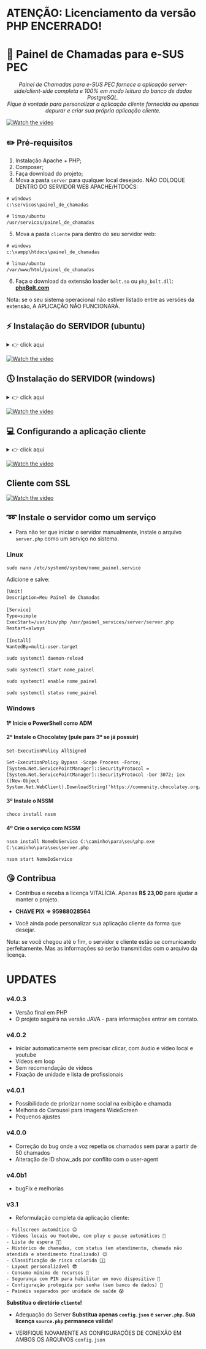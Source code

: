 # ATENÇÃO: Licenciamento da versão PHP ENCERRADO!

# 🎯 Painel de Chamadas para e-SUS PEC

<p align="center">
  <em>Painel de Chamadas para e-SUS PEC fornece a aplicação server-side/client-side completa e 100% em modo leitura do banco de dados PostgreSQL.<br/>Fique à vontade para personalizar a aplicação cliente fornecida ou apenas depurar e criar sua própria aplicação cliente.</em>
</p>

[![Watch the video](https://i.ytimg.com/vi_webp/5r_So6NT_p4/maxresdefault.webp)](https://youtu.be/JppBKXHPz9Y)

## ✏️ Pré-requisitos

1. Instalação Apache + PHP;
2. Composer;
3. Faça download do projeto;
4. Mova a pasta `server` para qualquer local desejado. NÃO COLOQUE DENTRO DO SERVIDOR WEB APACHE/HTDOCS:
```
# windows
c:\servicos\painel_de_chamadas
```
```
# linux/ubuntu
/usr/servicos/painel_de_chamadas
```
5. Mova a pasta `cliente` para dentro do seu servidor web:
```
# windows
c:\xampp\htdocs\painel_de_chamadas
```
```
# linux/ubuntu
/var/www/html/painel_de_chamadas
```
6. Faça o download da extensão loader `bolt.so` ou `php_bolt.dll`: **[phpBolt.com](https://phpbolt.com/wp-content/uploads/2023/03/phpBolt-extension-1.0.4.zip)**

Nota: se o seu sistema operacional não estiver listado entre as versões da extensão, A APLICAÇÃO NÃO FUNCIONARÁ.

## ⚡ Instalação do SERVIDOR (ubuntu)

<details><summary>👉 click aqui</summary>

#### Exemplo usando php8.1

* Edite seu `php.ini` em `/etc/php/8.1/apache2` ou `/etc/php/8.1/cgi` ou `/etc/php/8.1/cli` ou `/etc/php/8.1/fpm`. Se você não conhece como seu servidor está configurado, edite todos estes arquivos adicionando apenas `extension=bolt` ao final do arquivo para evitar qualquer erro.

Nota: o serviço `php8.1-fpm` é apenas para instalações que o possuam. Se você executa apache + php e não possui o serviço mencionado, pule-o em cada etapa.

* Copie a extensão loader `bolt.so` de acordo com a arquitetura do seu sistema operacional e versão do php para `/usr/lib/php/20210902`.

* Para verificar se a extensão foi configurada corretamente, reinicie o serviço `apache2` e `php8.1-fpm`, então execute:
```
php /usr/servicos/painel_de_chamadas/server/teste.php
```
Você deve obter um resultado `Hello Word!` como esse:
<div align="center">
    <img src="./hello_lin.png" width="100%"  style="padding: 20px"/>
</div>

##### Se houver erro, refaça os procedimentos. Então, continue.

* Instale as dependências do projeto com o composer:
```
cd /usr/servicos/painel_de_chamadas/server/
composer install
```

##### Se houver erro, refaça os procedimentos. Então, continue.

* Agora, certifique-se de possuir as credenciais de acesso ao servidor PostgreSQL. Edite o arquivo `config.json`
```
nano config.json
```
Forneça credenciais somente leitura, por segurança.

Nota: a variável `server_port` é do novo servidor que estamos configurando e pela qual ele irá fornecer as informações. As demais são do servidor do banco de dados.

* Se você instalou a extensão e configurou as variáveis corretamente, está pronto para iniciar o servidor. Execute:
```
php server.php
```

</details>

[![Watch the video](https://i.ytimg.com/vi_webp/5r_So6NT_p4/maxresdefault.webp)](https://youtu.be/JHSxVfDWX7I)



## 🕔 Instalação do SERVIDOR (windows)

<details><summary>👉 click aqui</summary>

#### Exemplo usando o php7.4

* Se sua instalação for no windows, é provável que sua versão php seja superior a 7.4. Portanto, faça o download em: **[php7.4](https://windows.php.net/downloads/releases/)**

Nota: verifique se você está executando uma versão TS ou NTS e baixe o arquivo correspondente.

* Extraia os arquivos em c:\xampp\php7

* Renomeie o executável `php.exe` para `php7.exe`

* Faça um backup de `php.ini-development` e renomeie para `php.ini` e edite-o descomentando e adicionando o que for necessário:
```
extension_dir = "ext"
extension=curl
extension=fileinfo
extension=exif
extension=pdo_mysql
extension=pdo_pgsql
extension=pgsql
extension=bolt
```

* Defina a configuração para execução do php7.4 editando `c:\xampp\apache\conf\extra\httpd-xampp.conf` adicionando ao final do arquivo:
```
ScriptAlias /php7/ "C:/xampp/php7/"
<Directory "C:/xampp/php7">
     AllowOverride None
     Options None
     Require all denied
   <Files "php-cgi.exe">
     Require all granted
   </Files>
</Directory>

Listen 8070
<VirtualHost *:8070>
     UnsetEnv PHPRC
   <FilesMatch "\.php$">
     php_flag engine off
     SetHandler application/x-httpd-php7
     Action application/x-httpd-php7 "/php7/php-cgi.exe"
   </FilesMatch>
</VirtualHost>
```

Nota: aqui nós definimos a porta 8070 para a execução do php7.4. Dessa forma, o php7 será executado nesta porta com o apache. Se você executar um `phpinfo();` nesta porta, verá os dados dessa versão. Se você suprimir essa porta, verá os dados de uma versão instalada anteriormente, se for o caso.

IMPORTANTE: não confunda a porta de execução do php7 com a porta que ele estará fornecendo os dados.

* REINICIE o servidor Apache.

* Copie a extensão loader `php_bolt.dll` de acordo com a versão do php para `c:\xampp\php7\ext`.

* Adicione uma nova variável de ambiente do tipo PATH para o php7.4:
```
c:\xampp\php7
```

* Agora, teste se o php7.4 está configurado corretamente. Abra o `cmd` e execute:
```
php7 --version
```

* Se deu certo, agora teste se a extensão loader está configurada corretamente:
```
php7 c:\servicos\painel_de_chamadas\server\teste.php
```
Você deve obter um resultado `Hello Word!` como esse:
<div align="center">
    <img src="./hello_win.png" width="100%"  style="padding: 20px"/>
</div>

##### Se houver erro, refaça os procedimentos. Então, continue.

* Abra o arquivo `composer.json` em `c:\servicos\painel_de_chamadas\server\` e adicione a configuração para o php7.4:
```
{
  "require": {
      "cboden/ratchet": "^0.4.3",
      "react/socket": "^1.13",
      "react/event-loop": "^1.4",
      "react/stream": "^1.1.1"
  },
  "config": {
    "platform": {
        "php": "7.4.33"
    }
  }
}
```

* Instale as dependências do projeto com o composer:
```
cd c:\servicos\painel_de_chamadas\server\
composer install
```

##### Se houver erro, refaça os procedimentos. Então, continue.

* Agora, certifique-se de possuir as credenciais de acesso ao servidor PostgreSQL. Edite o arquivo `config.json`. Forneça credenciais somente leitura, por segurança.

Nota: a variável `server_port` é do novo servidor que estamos configurando e pela qual ele irá fornecer as informações. As demais são do servidor do banco de dados.

* Se você instalou a extensão e configurou as variáveis corretamente, está pronto para iniciar o servidor. Execute:
```
php7 server.php
```

</details>

[![Watch the video](https://i.ytimg.com/vi_webp/5r_So6NT_p4/maxresdefault.webp)](https://youtu.be/5r_So6NT_p4)



## 💻 Configurando a aplicação cliente

<details><summary>👉 click aqui</summary>

* Entre em `c:\xampp\htdocs\painel_de_chamadas\cliente` ou `/var/www/html/painel_de_chamadas/cliente` e edite o arquivo `config.json`.

Nota: a variável `server_port` e a mesma que configuramos no lado do servidor, enquanto `server_host` é o host onde o php está servindo os dados: `localhost`.

* Abra a aplicação cliente no navegador `localhost/painel_de_chamadas/cliente` e verifique o console, que dirá se a conexão com o servidor foi bem sucedida.

Nota: como você pode verificar, a aplicação cliente usa programação procedural. Ainda assim, o lado servidor já está em POO.

</details>

[![Watch the video](https://i.ytimg.com/vi_webp/5r_So6NT_p4/maxresdefault.webp)](https://youtu.be/8MnedSUn6m4)

## Cliente com SSL

[![Watch the video](https://i.ytimg.com/vi_webp/5r_So6NT_p4/maxresdefault.webp)](https://youtu.be/1fZNQ4f96W0)

## ➿ Instale o servidor como um serviço

* Para não ter que iniciar o servidor manualmente, instale o arquivo `server.php` como um serviço no sistema.

### Linux
```
sudo nano /etc/systemd/system/nome_painel.service
```

Adicione e salve:
```
[Unit]
Description=Meu Painel de Chamadas

[Service]
Type=simple
ExecStart=/usr/bin/php /usr/painel_services/server/server.php
Restart=always

[Install]
WantedBy=multi-user.target
```

```
sudo systemctl daemon-reload
```
```
sudo systemctl start nome_painel
```
```
sudo systemctl enable nome_painel
```
```
sudo systemctl status nome_painel
```

### Windows
#### 1º Inicie o PowerShell como ADM

#### 2º Instale o Chocolatey (pule para 3º se já possuir)
```
Set-ExecutionPolicy AllSigned
```
```
Set-ExecutionPolicy Bypass -Scope Process -Force; [System.Net.ServicePointManager]::SecurityProtocol = [System.Net.ServicePointManager]::SecurityProtocol -bor 3072; iex ((New-Object System.Net.WebClient).DownloadString('https://community.chocolatey.org/install.ps1'))
```

#### 3º Instale o NSSM
```
choco install nssm
```

#### 4º Crie o serviço com NSSM
```
nssm install NomeDoServico C:\caminho\para\seu\php.exe C:\caminho\para\seu\server.php
```
```
nssm start NomeDoServico
```

## 😘 Contribua
* Contribua e receba a licença VITALÍCIA. Apenas **R$ 23,00** para ajudar a manter o projeto.

* **CHAVE PIX => 95988028564**

* Você ainda pode personalizar sua aplicação cliente da forma que desejar.

Nota: se você chegou até o fim, o servidor e cliente estão se comunicando perfeitamente. Mas as informações só serão transmitidas com o arquivo da licença.

# UPDATES
### v4.0.3
* Versão final em PHP
* O projeto seguirá na versão JAVA - para informações entrar em contato.

### v4.0.2
* Iniciar automaticamente sem precisar clicar, com áudio e vídeo local e youtube
* Vídeos em loop
* Sem recomendação de vídeos
* Fixação de unidade e lista de profissionais

### v4.0.1
* Possibilidade de priorizar nome social na exibição e chamada
* Melhoria do Carousel para imagens WideScreen
* Pequenos ajustes

### v4.0.0
* Correção do bug onde a voz repetia os chamados sem parar a partir de 50 chamados
* Alteração de ID show_ads por conflito com o user-agent

### v4.0b1
* bugFix e melhorias

### v3.1
* Reformulação completa da aplicação cliente:
```
- Fullscreen automático 😉
- Vídeos locais ou Youtube, com play e pause automáticos 🚀
- Lista de espera 👏🏼
- Histórico de chamadas, com status (em atendimento, chamada não atendida e atendimento finalizado) 😉
- Classificação de risco colorida 👨‍🦼
- Layout personalizável 😎
- Consumo mínimo de recursos 🚀
- Segurança com PIN para habilitar um novo dispositivo 📲
- Configuração protegida por senha (sem banco de dados) 🤫
- Painéis separados por unidade de saúde 😱
```
**Substitua o diretório ```cliente```!**

* Adequação do Server
**Substitua apenas ```config.json``` e ```server.php```. Sua licença ```source.php``` permanece válida!**

* VERIFIQUE NOVAMENTE AS CONFIGURAÇÕES DE CONEXÃO EM AMBOS OS ARQUIVOS ```config.json```